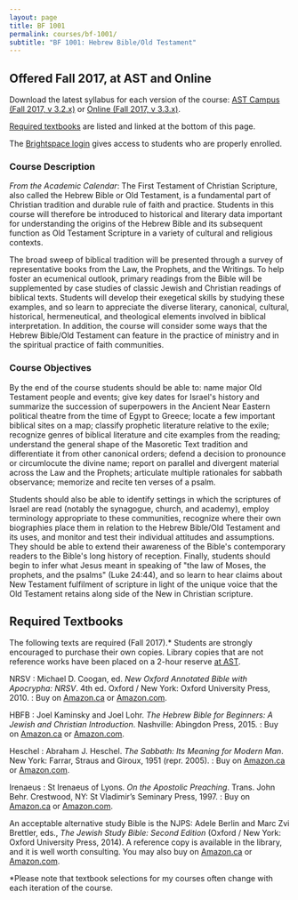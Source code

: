 ```yaml
---
layout: page
title: BF 1001
permalink: courses/bf-1001/
subtitle: "BF 1001: Hebrew Bible/Old Testament"
---
```


## Offered Fall 2017, at AST and Online

Download the latest syllabus for each version of the course: [AST Campus (Fall 2017, v 3.2.x)](https://github.com/danieldriver/Syllabi/raw/master/BF/BF%201001-Driver%202017.pdf)
or [Online (Fall 2017, v 3.3.x)](https://github.com/danieldriver/Syllabi/raw/master/BF/BF%201001(Int)-Driver%202017.pdf).

[Required textbooks](#required-textbooks) are listed and linked at the bottom of this page.

The [Brightspace login](https://smu.brightspace.com/d2l/login) gives access to students who are properly enrolled.


### Course Description

*From the Academic Calendar*: The First Testament of Christian
Scripture, also called the Hebrew Bible or Old Testament, is a
fundamental part of Christian tradition and durable rule of faith and
practice. Students in this course will therefore be introduced to
historical and literary data important for understanding the origins of
the Hebrew Bible and its subsequent function as Old Testament Scripture
in a variety of cultural and religious contexts.

The broad sweep of biblical tradition will be presented through a survey
of representative books from the Law, the Prophets, and the Writings. To
help foster an ecumenical outlook, primary readings from the Bible will
be supplemented by case studies of classic Jewish and Christian readings
of biblical texts. Students will develop their exegetical skills by
studying these examples, and so learn to appreciate the diverse
literary, canonical, cultural, historical, hermeneutical, and
theological elements involved in biblical interpretation. In addition,
the course will consider some ways that the Hebrew Bible/Old Testament
can feature in the practice of ministry and in the spiritual practice of
faith communities.


### Course Objectives

By the end of the course students should be able to:
	name major Old Testament people and events;
	give key dates for Israel's history and summarize the succession of superpowers in the Ancient Near Eastern political theatre from the time of Egypt to Greece;
	locate a few important biblical sites on a map;
	classify prophetic literature relative to the exile;
	recognize genres of biblical literature and cite examples from the reading;
	understand the general shape of the Masoretic Text tradition and differentiate it from other canonical orders;
	defend a decision to pronounce or circumlocute the divine name;
	report on parallel and divergent material across the Law and the Prophets;
	articulate multiple rationales for sabbath observance;
	memorize and recite ten verses of a psalm.

Students should also be able to identify settings in which the
scriptures of Israel are read (notably the synagogue, church, and
academy), employ terminology appropriate to these communities, recognize
where their own biographies place them in relation to the Hebrew
Bible/Old Testament and its uses, and monitor and test their individual
attitudes and assumptions. They should be able to extend their awareness
of the Bible's contemporary readers to the Bible's long history of
reception. Finally, students should begin to infer what Jesus meant in
speaking of "the law of Moses, the prophets, and the psalms" (Luke
24:44), and so learn to hear claims about New Testament fulfilment of
scripture in light of the unique voice that the Old Testament retains
along side of the New in Christian scripture.


## Required Textbooks

The following texts are required (Fall 2017).* Students are strongly
encouraged to purchase their own copies. Library copies that are not
reference works have been placed on a 2-hour reserve [at AST](http://www.astheology.ns.ca/library/index.html).

NRSV
: Michael D. Coogan, ed. *New Oxford Annotated Bible with Apocrypha: NRSV*. 4th ed. Oxford / New York: Oxford University Press, 2010.
: Buy on [Amazon.ca](http://amzn.to/2vpWB6f) or [Amazon.com](http://amzn.to/2wgasLe).

HBFB
: Joel Kaminsky and Joel Lohr. *The Hebrew Bible for Beginners: A Jewish and Christian Introduction*. Nashville: Abingdon Press, 2015.
: Buy on [Amazon.ca](http://amzn.to/2wfGzKY) or [Amazon.com](http://amzn.to/2wmqwJJ).

Heschel
: Abraham J. Heschel. *The Sabbath: Its Meaning for Modern Man*. New York: Farrar, Straus and Giroux, 1951 (repr. 2005).
: Buy on [Amazon.ca](http://amzn.to/2gnuuhs) or [Amazon.com](http://amzn.to/2vHxPJS).

Irenaeus
: St Irenaeus of Lyons. *On the Apostolic Preaching*. Trans. John Behr. Crestwood, NY: St Vladimir’s Seminary Press, 1997.
: Buy on [Amazon.ca](http://amzn.to/2vHSUUK) or [Amazon.com](http://amzn.to/2wfKcjY).

An acceptable alternative study Bible is the NJPS: Adele Berlin and Marc
Zvi Brettler, eds., *The Jewish Study Bible: Second Edition* (Oxford /
New York: Oxford University Press, 2014). A reference copy is available
in the library, and it is well worth consulting. You may also buy on
[Amazon.ca](http://amzn.to/2xwbr8v) or [Amazon.com](http://amzn.to/2wmrRQV).

*Please note that textbook selections for my courses often change with each iteration of the course.